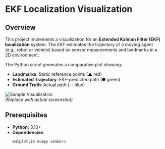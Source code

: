 # EKF Localization Visualization

## Overview
This project implements a visualization for an **Extended Kalman Filter (EKF) localization** system. The EKF estimates the trajectory of a moving agent (e.g., robot or vehicle) based on sensor measurements and landmarks in a 2D environment. 

The Python script generates a comparative plot showing:
- **Landmarks**: Static reference points (▲ red)
- **Estimated Trajectory**: EKF-predicted path (● green)
- **Ground Truth**: Actual path (-- blue)

![Sample Visualization](https://github.com/user-attachments/assets/67dc620b-b42c-4ac3-9706-71a455226da3)  
*(Replace with actual screenshot)*

## Prerequisites
- **Python**: 3.10+
- **Dependencies**:
  ```bash
  matplotlib numpy seaborn
